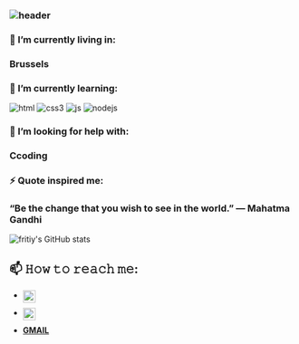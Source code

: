 ### ![header](https://capsule-render.vercel.app/api?type=Rounded&color=gradient&text=Hello-I'm-Firewyni&hight=500&fontSize=50&textBg=false)



###  🔭 I’m currently living in: 
  ###   Brussels
###  🌱 I’m currently learning:
   ![html](https://img.shields.io/badge/html5%20-%23E34F26.svg?&style=for-the-badge&logo=html5&logoColor=white)
   ![css3](https://img.shields.io/badge/css3%20-%231572B6.svg?&style=for-the-badge&logo=css3&logoColor=white)
   ![js](https://img.shields.io/badge/javascript%20-%23323330.svg?&style=for-the-badge&logo=javascript&logoColor=%23F7DF1E)
   ![nodejs](https://img.shields.io/badge/node.js%20-%2343853D.svg?&style=for-the-badge&logo=node.js&logoColor=white)
###  🤔 I’m looking for help with: 
###   Ccoding
###  ⚡ Quote inspired me: 
###   “Be the change that you wish to see in the world.”  ― Mahatma Gandhi
               

![fritiy's GitHub stats](https://github-readme-stats.vercel.app/api?username=firity&show_icons=true&theme=radical)


## 📫 𝙷𝚘𝚠 𝚝𝚘 𝚛𝚎𝚊𝚌𝚑 𝚖𝚎:

* <a href="https://twitter.com/FRITIY">
  <img align="left" alt="FRITIY| Twitter" width="22px" src="https://raw.githubusercontent.com/peterthehan/peterthehan/master/assets/twitter.svg" />
</a>

* <a href="https://www.linkedin.com/in/firewyni getahun/">
  <img align="left" alt="firewyni getahun's LinkedIN" width="22px" src="https://raw.githubusercontent.com/peterthehan/peterthehan/master/assets/linkedin.svg" />
</a>

* **[GMAIL](firewynigetahun@gmail.com)**
